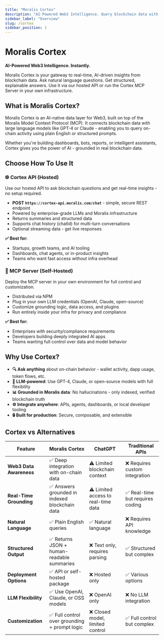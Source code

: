 ```yaml
---
title: "Moralis Cortex"
description: "AI-Powered Web3 Intelligence. Query blockchain data with natural language using our hosted API or self-hosted MCP server."
sidebar_label: "Overview"
slug: /cortex
sidebar_position: 1
---
```


# Moralis Cortex

**AI-Powered Web3 Intelligence. Instantly.**

Moralis Cortex is your gateway to real-time, AI-driven insights from blockchain data. Ask natural language questions. Get structured, explainable answers. Use it via our hosted API or run the Cortex MCP Server in your own infrastructure.

## What is Moralis Cortex?

Moralis Cortex is an AI-native data layer for Web3, built on top of the Moralis Model Context Protocol (MCP). It connects blockchain data with large language models like GPT-4 or Claude - enabling you to query on-chain activity using plain English or structured prompts.

Whether you're building dashboards, bots, reports, or intelligent assistants, Cortex gives you the power of AI - grounded in real blockchain data.

## Choose How To Use It

### 🌐 Cortex API (Hosted)

Use our hosted API to ask blockchain questions and get real-time insights - no setup required.

- **POST `https://cortex-api.moralis.com/chat`** - simple, secure REST endpoint
- Powered by enterprise-grade LLMs and Moralis infrastructure
- Returns summaries and structured data
- Supports chat history (chatId) for multi-turn conversations
- Optional streaming data - get live responses

**✅ Best for:**

- Startups, growth teams, and AI tooling
- Dashboards, chat agents, or in-product insights
- Teams who want fast access without infra overhead

### 🧩 MCP Server (Self-Hosted)

Deploy the MCP server in your own environment for full control and customization.

- Distributed via NPM
- Plug in your own LLM credentials (OpenAI, Claude, open-source)
- Customize grounding logic, data access, and plugins
- Run entirely inside your infra for privacy and compliance

**✅ Best for:**

- Enterprises with security/compliance requirements
- Developers building deeply integrated AI apps
- Teams wanting full control over data and model behavior

## Why Use Cortex?

- **🔍 Ask anything** about on-chain behavior - wallet activity, dapp usage, token flows, etc.
- **🧠 LLM-powered**: Use GPT-4, Claude, or open-source models with full flexibility
- **📊 Grounded in Moralis data**: No hallucinations - only indexed, verified blockchain truth
- **⚙️ Integrate anywhere**: APIs, agents, dashboards, or local developer tooling
- **🔒 Built for production**: Secure, composable, and extensible

## Cortex vs Alternatives

| Feature                 | Moralis Cortex                                 | ChatGPT                             | Traditional APIs                 |
| ----------------------- | ---------------------------------------------- | ----------------------------------- | -------------------------------- |
| **Web3 Data Awareness** | ✅ Deep integration with on-chain data         | ⚠️ Limited blockchain context       | ❌ Requires custom integration   |
| **Real-Time Grounding** | ✅ Answers grounded in indexed blockchain data | ⚠️ Limited access to real-time data | ✅ Real-time but requires coding |
| **Natural Language**    | ✅ Plain English queries                       | ✅ Natural language                 | ❌ Requires API knowledge        |
| **Structured Output**   | ✅ Returns JSON + human-readable summaries     | ❌ Text only, requires parsing      | ✅ Structured but complex        |
| **Deployment Options**  | ✅ API or self-hosted package                  | ❌ Hosted only                      | ✅ Various options               |
| **LLM Flexibility**     | ✅ Use OpenAI, Claude, or OSS models           | ❌ OpenAI only                      | ❌ No LLM integration            |
| **Customization**       | ✅ Full control over grounding + prompt logic  | ❌ Closed model, limited control    | ✅ Full control but complex      |
